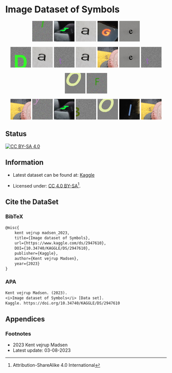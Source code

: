 # Image Dataset of Symbols

<center>

![I](/resources/I.gif)
![M](/resources/M.gif)
![A](/resources/A.gif)
![G](/resources/G.gif)
![E](/resources/E.gif)

</center>

<center>

![D](/resources/D.gif)
![A](/resources/A.gif)
![T](/resources/T.gif)
![A](/resources/A.gif)
![S](/resources/S.gif)
![E](/resources/E.gif)
![T](/resources/T.gif)

</center>

<center>

![O](/resources/O.gif)
![F](/resources/F.gif)

</center>

<center>

![S](/resources/S.gif)
![Y](/resources/Y.gif)
![M](/resources/M.gif)
![B](/resources/B.gif)
![O](/resources/O.gif)
![L](/resources/L.gif)
![S](/resources/S.gif)

</center>


## Status
[![CC BY-SA 4.0][cc-by-sa-image]][cc-by-sa]


## Information
* Latest dataset can be found at: 
[Kaggle][kaggle_url_repository]

* Licensed under: 
[CC 4.0 BY-SA][cc-by-sa][^1].


## Cite the DataSet
### BibTeX
    @misc{
        kent vejrup madsen_2023,
        title={Image dataset of Symbols},
        url={https://www.kaggle.com/ds/2947610},
        DOI={10.34740/KAGGLE/DS/2947610},
        publisher={Kaggle},
        author={Kent vejrup Madsen},
        year={2023}
    }
    

### APA

    Kent vejrup Madsen. (2023). 
    <i>Image dataset of Symbols</i> [Data set]. 
    Kaggle. https://doi.org/10.34740/KAGGLE/DS/2947610

## Appendices
### Footnotes
* 2023 Kent vejrup Madsen
* Latest update: 03-08-2023

<!-- Footnotes -->
[^1]: Attribution-ShareAlike 4.0 International

<!-- CC-BY-SA -->
[cc-by-sa]: http://creativecommons.org/licenses/by-sa/4.0/
[cc-by-sa-image]: https://licensebuttons.net/l/by-sa/4.0/88x31.png
[cc-by-sa-shield]: https://img.shields.io/badge/License-CC%20BY--SA%204.0-lightgrey.svg

<!-- kaggle url -->
[kaggle_url_repository]: https://www.kaggle.com/datasets/kentvejrupmadsen/letter-images-dataset
